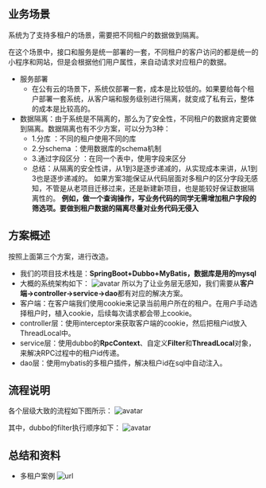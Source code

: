 ## 业务场景
 系统为了支持多租户的场景，需要把不同租户的数据做到隔离。
 
 
 
 在这个场景中，接口和服务是统一部署的一套，不同租户的客户访问的都是统一的小程序和网站，但是会根据他们用户属性，来自动请求对应租户的数据。
 
 - 服务部署
   - 在公有云的场景下，系统仅部署一套，成本是比较低的。如果要给每个租户部署一套系统，从客户端和服务级别进行隔离，就变成了私有云，整体的成本是比较高的。
 - 数据隔离：由于系统是不隔离的，那么为了安全性，不同租户的数据肯定要做到隔离。数据隔离也有不少方案，可以分为3种：
   - 1.分库 ：不同的租户使用不同的库
   - 2.分schema ：使用数据库的schema机制
   - 3.通过字段区分 ：在同一个表中，使用字段来区分
   - 总结：从隔离的安全性讲，从1到3是逐步递减的，从实现成本来讲，从1到3也是逐步递减的。
   如果方案3能保证从代码层面对多租户的区分字段无感知，不管是从老项目迁移过来，还是新建新项目，也是能较好保证数据隔离性的。
   **例如，做一个查询操作，写业务代码的同学无需增加租户字段的筛选项。要做到租户数据的隔离尽量对业务代码无侵入**
   
## 方案概述
   按照上面第三个方案，进行改造。
   - 我们的项目技术栈是：**SpringBoot+Dubbo+MyBatis，数据库是用的mysql**
   - 大概的系统架构如下：
  ![avatar](https://outter.oss-cn-shanghai.aliyuncs.com/%E5%A4%9A%E7%A7%9F%E6%88%B7%E5%9C%BA%E6%99%AF.jpg)
  所以为了让业务层无感知，我们需要从**客户端->controller->service->dao**都有对应的解决方案。
  - 客户端：在客户端我们使用cookie来记录当前用户所在的租户。在用户手动选择租户时，植入cookie，后续每次请求都会带上cookie。
  - controller层：使用interceptor来获取客户端的cookie，然后把租户id放入ThreadLocal中。
  - service层：使用dubbo的**RpcContext**、自定义**Filter**和**ThreadLocal**对象，来解决RPC过程中的租户id传递。
  - dao层：使用mybatis的多租户插件，解决租户id在sql中自动注入。
## 流程说明
各个层级大致的流程如下图所示：
![avatar](https://outter.oss-cn-shanghai.aliyuncs.com/%E5%A4%9A%E7%A7%9F%E6%88%B7%E6%B5%81%E7%A8%8B.jpg)

其中，dubbo的filter执行顺序如下：
![avatar](https://outter.oss-cn-shanghai.aliyuncs.com/dubbo%20filer%E6%89%A7%E8%A1%8C%E9%A1%BA%E5%BA%8F.jpg)

## 总结和资料
- 多租户案例 ![url](https://github.com/baomidou/mybatis-plus-samples)
